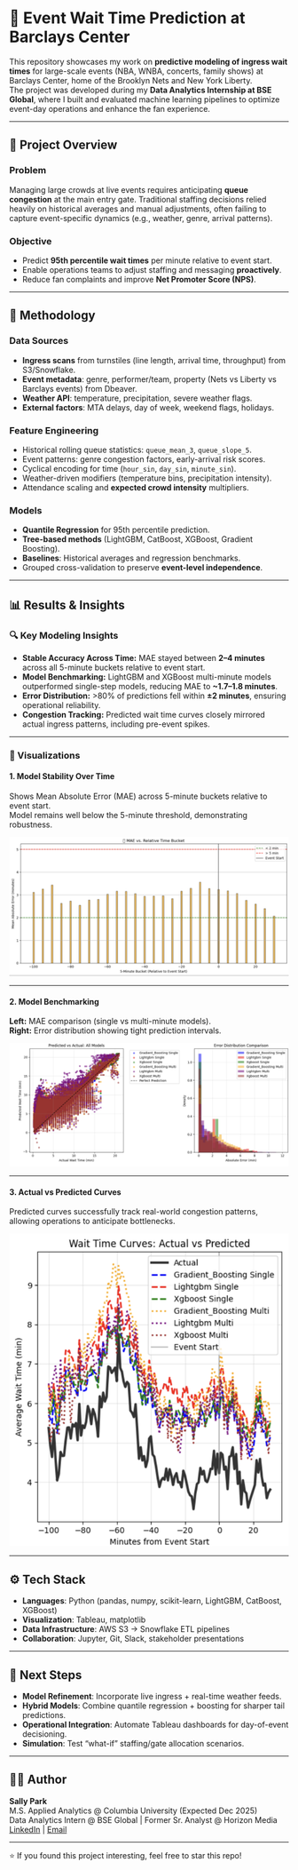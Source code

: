 # 🚦 Event Wait Time Prediction at Barclays Center

This repository showcases my work on **predictive modeling of ingress wait times** for large-scale events (NBA, WNBA, concerts, family shows) at Barclays Center, home of the Brooklyn Nets and New York Liberty.  
The project was developed during my **Data Analytics Internship at BSE Global**, where I built and evaluated machine learning pipelines to optimize event-day operations and enhance the fan experience.  

---

## 📌 Project Overview

### Problem
Managing large crowds at live events requires anticipating **queue congestion** at the main entry gate. Traditional staffing decisions relied heavily on historical averages and manual adjustments, often failing to capture event-specific dynamics (e.g., weather, genre, arrival patterns).

### Objective
- Predict **95th percentile wait times** per minute relative to event start.  
- Enable operations teams to adjust staffing and messaging **proactively**.  
- Reduce fan complaints and improve **Net Promoter Score (NPS)**.

---

## 🧠 Methodology

### Data Sources
- **Ingress scans** from turnstiles (line length, arrival time, throughput) from S3/Snowflake.  
- **Event metadata**: genre, performer/team, property (Nets vs Liberty vs Barclays events) from Dbeaver.  
- **Weather API**: temperature, precipitation, severe weather flags.  
- **External factors**: MTA delays, day of week, weekend flags, holidays.  

### Feature Engineering
- Historical rolling queue statistics: `queue_mean_3`, `queue_slope_5`.  
- Event patterns: genre congestion factors, early-arrival risk scores.  
- Cyclical encoding for time (`hour_sin`, `day_sin`, `minute_sin`).  
- Weather-driven modifiers (temperature bins, precipitation intensity).  
- Attendance scaling and **expected crowd intensity** multipliers.  

### Models
- **Quantile Regression** for 95th percentile prediction.  
- **Tree-based methods** (LightGBM, CatBoost, XGBoost, Gradient Boosting).  
- **Baselines**: Historical averages and regression benchmarks.  
- Grouped cross-validation to preserve **event-level independence**.  

---

## 📊 Results & Insights

### 🔍 Key Modeling Insights
- **Stable Accuracy Across Time:** MAE stayed between **2–4 minutes** across all 5-minute buckets relative to event start.  
- **Model Benchmarking:** LightGBM and XGBoost multi-minute models outperformed single-step models, reducing MAE to **~1.7–1.8 minutes**.  
- **Error Distribution:** >80% of predictions fell within **±2 minutes**, ensuring operational reliability.  
- **Congestion Tracking:** Predicted wait time curves closely mirrored actual ingress patterns, including pre-event spikes.  

---

### 🔧 Visualizations

#### 1. Model Stability Over Time
Shows Mean Absolute Error (MAE) across 5-minute buckets relative to event start.  
Model remains well below the 5-minute threshold, demonstrating robustness.

![MAE vs Time Bucket](images/mae_vs_time_bucket.png)

---

#### 2. Model Benchmarking
**Left:** MAE comparison (single vs multi-minute models).  
**Right:** Error distribution showing tight prediction intervals.  

![Model Benchmarking](images/model_benchmarking.png)

---

#### 3. Actual vs Predicted Curves
Predicted curves successfully track real-world congestion patterns, allowing operations to anticipate bottlenecks.  

![Wait Time Curves](images/wait_time_curves.png)

---

## ⚙️ Tech Stack

- **Languages**: Python (pandas, numpy, scikit-learn, LightGBM, CatBoost, XGBoost)  
- **Visualization**: Tableau, matplotlib  
- **Data Infrastructure**: AWS S3 → Snowflake ETL pipelines  
- **Collaboration**: Jupyter, Git, Slack, stakeholder presentations  

---

## 🚀 Next Steps

- **Model Refinement**: Incorporate live ingress + real-time weather feeds.  
- **Hybrid Models**: Combine quantile regression + boosting for sharper tail predictions.  
- **Operational Integration**: Automate Tableau dashboards for day-of-event decisioning.  
- **Simulation**: Test “what-if” staffing/gate allocation scenarios.  

---

## 👩‍💻 Author

**Sally Park**  
M.S. Applied Analytics @ Columbia University (Expected Dec 2025)  
Data Analytics Intern @ BSE Global | Former Sr. Analyst @ Horizon Media  
[LinkedIn](https://www.linkedin.com/in/sally-park-031898/) | [Email](mailto:sp4439@columbia.edu)

---

⭐️ If you found this project interesting, feel free to star this repo!
